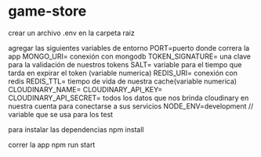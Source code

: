 # game-store

crear un archivo .env en la carpeta raiz

agregar las siguientes variables de entorno
PORT=puerto donde correra la app
MONGO_URI= conexión con mongodb
TOKEN_SIGNATURE= una clave para la validación de nuestros tokens
SALT= variable para el tiempo que tarda en expirar el token (variable numerica)
REDIS_URI= conexión con redis
REDIS_TTL= tiempo de vida de nuestra cache(variable numerica)
CLOUDINARY_NAME= 
CLOUDINARY_API_KEY=
CLOUDINARY_API_SECRET= todos los datos que nos brinda cloudinary en nuestra cuenta para conectarse a sus servicios
NODE_ENV=development // variable que se usa para los test

para instalar las dependencias
npm install 

correr la app
npm run start
